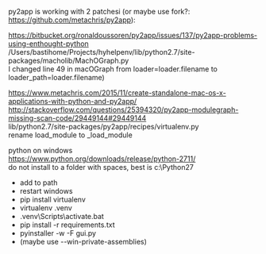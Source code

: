 py2app is working with 2 patchesi (or maybe use fork?: https://github.com/metachris/py2app):  

https://bitbucket.org/ronaldoussoren/py2app/issues/137/py2app-problems-using-enthought-python  
/Users/bastihome/Projects/hyhelpenv/lib/python2.7/site-packages/macholib/MachOGraph.py  
I changed line 49 in macOGraph from loader=loader.filename to loader_path=loader.filename)  

https://www.metachris.com/2015/11/create-standalone-mac-os-x-applications-with-python-and-py2app/  
http://stackoverflow.com/questions/25394320/py2app-modulegraph-missing-scan-code/29449144#29449144  
lib/python2.7/site-packages/py2app/recipes/virtualenv.py  
rename load_module to _load_module  



python on windows  
https://www.python.org/downloads/release/python-2711/  
do not install to a folder with spaces, best is c:\Python27  

- add to path
- restart windows
- pip install virtualenv
- virtualenv .venv
- .venv\Scripts\activate.bat
- pip install -r requirements.txt
- pyinstaller -w -F gui.py
- (maybe use --win-private-assemblies)

